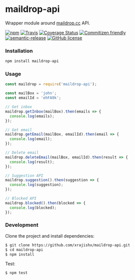 # maildrop-api
Wrapper module around [maildrop.cc](http://maildrop.cc) API.

[![npm](https://img.shields.io/npm/v/maildrop-api.svg)](https://www.npmjs.com/package/maildrop-api)
[![Travis](https://img.shields.io/travis/xrajishx/maildrop-api.svg)](https://travis-ci.org/xrajishx/maildrop-api)
[![Coverage Status](https://coveralls.io/repos/github/xrajishx/maildrop-api/badge.svg)](https://coveralls.io/github/xrajishx/maildrop-api)
[![Commitizen friendly](https://img.shields.io/badge/commitizen-friendly-brightgreen.svg)](http://commitizen.github.io/cz-cli/)
[![semantic-release](https://img.shields.io/badge/%20%20%F0%9F%93%A6%F0%9F%9A%80-semantic--release-e10079.svg)](https://github.com/semantic-release/semantic-release)
[![GitHub license](https://img.shields.io/badge/license-MIT-blue.svg)](https://raw.githubusercontent.com/xrajishx/maildrop-api/master/LICENSE)

### Installation
```bash
npm install maildrop-api
```
### Usage
```javascript
const maildrop = require('maildrop-api');

const mailBox = 'john';
const emailId = 'ehFA9k';

// Get inbox
maildrop.getInbox(mailBox).then(emails => {
  console.log(emails);
});

// Get email
maildrop.getEmail(mailBox, emailId).then(email => {
  console.log(email);
});

// Delete email
maildrop.deleteEmail(mailBox, emailId).then(result => {
  console.log(result);
});

// Suggestion API
maildrop.suggestion().then(suggestion => {
  console.log(suggestion);
});

// Blocked API
maildrop.blocked().then(blocked => {
  console.log(blocked);
});
```
### Development
Clone the project and install dependencies:
```bash
$ git clone https://github.com/xrajishx/maildrop-api.git
$ cd maildrop-api
$ npm install
```
Test:
```bash
$ npm test
```

